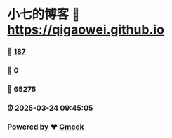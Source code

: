 # 小七的博客 :link: https://qigaowei.github.io 
### :page_facing_up: [187](https://qigaowei.github.io/tag.html) 
### :speech_balloon: 0 
### :hibiscus: 65275 
### :alarm_clock: 2025-03-24 09:45:05 
### Powered by :heart: [Gmeek](https://github.com/Meekdai/Gmeek)
